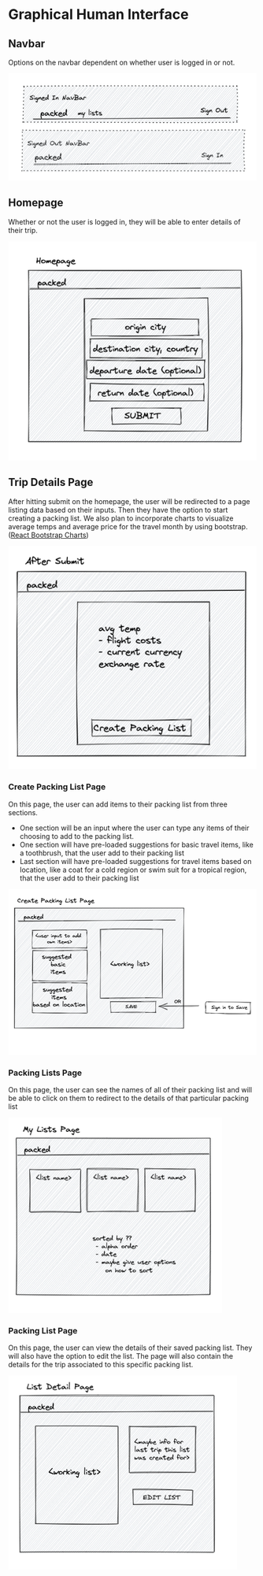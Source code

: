 # Graphical Human Interface

## Navbar

Options on the navbar dependent on whether user is logged in or not.

![navbar](wireframes/navbar.png)

## Homepage

Whether or not the user is logged in, they will be able to enter details of their trip.

![homepage](wireframes/trip_details_form.png)

## Trip Details Page

After hitting submit on the homepage, the user will be redirected to a page listing data based on their inputs. Then they have the option to start creating a packing list.
We also plan to incorporate charts to visualize average temps and average price for the travel month by using bootstrap.
([React Bootstrap Charts](https://mdbootstrap.com/docs/react/advanced/charts/))

![trip details](wireframes/trip_details_page.png)

### Create Packing List Page

On this page, the user can add items to their packing list from three sections.

- One section will be an input where the user can type any items of their choosing to add to the packing list.
- One section will have pre-loaded suggestions for basic travel items, like a toothbrush, that the user add to their packing list
- Last section will have pre-loaded suggestions for travel items based on location, like a coat for a cold region or swim suit for a tropical region, that the user add to their packing list

![create packing list](wireframes/create_packing_list.png)

### Packing Lists Page

On this page, the user can see the names of all of their packing list and will be able to click on them to redirect to the details of that particular packing list

![packing lists](wireframes/packing_lists_page.png)

### Packing List Page

On this page, the user can view the details of their saved packing list. They will also have the option to edit the list. The page will also contain the details for the trip associated to this specific packing list.

![packing detail](wireframes/packing_list_detail.png)
